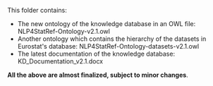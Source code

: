 
This folder contains:
*    The new ontology of the knowledge database in an OWL file: NLP4StatRef-Ontology-v2.1.owl
*    Another ontology which contains the hierarchy of the datasets in Eurostat's database: NLP4StatRef-Ontology-datasets-v2.1.owl
*    The latest documentation of the knowledge database: KD_Documentation_v2.1.docx

**All the above are almost finalized, subject to minor changes**.
